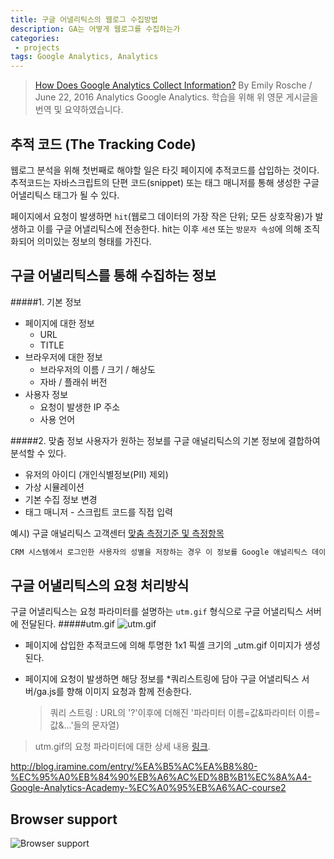 ```yaml
---
title: 구글 어낼리틱스의 웹로그 수집방법
description: GA는 어떻게 웹로그를 수집하는가
categories:
 - projects
tags: Google Analytics, Analytics
---
```


> [How Does Google Analytics Collect Information?](https://www.lunametrics.com/blog/2016/06/22/google-analytics-collects-information/)
By Emily Rosche / June 22, 2016 Analytics Google Analytics.
학습을 위해 위 영문 게시글을 번역 및 요약하였습니다.

<!-- more -->

## 추적 코드 (The Tracking Code)

웹로그 분석을 위해 첫번째로 해야할 일은 타깃 페이지에 추적코드를 삽입하는 것이다. 추적코드는 자바스크립트의 단편 코드(snippet) 또는 태그 매니저를 통해 생성한 구글 어낼리틱스 태그가 될 수 있다.

페이지에서 요청이 발생하면 `hit`(웹로그 데이터의 가장 작은 단위; 모든 상호작용)가 발생하고 이를 구글 어낼리틱스에 전송한다. hit는 이후 `세션` 또는 `방문자 속성`에 의해 조직화되어 의미있는 정보의 형태를 가진다.

## 구글 어낼리틱스를 통해 수집하는 정보
#####1. 기본 정보
* 페이지에 대한 정보
	* URL
	* TITLE
* 브라우저에 대한 정보
	* 브라우저의 이름 / 크기 / 해상도 
	* 자바 / 플래쉬 버전 
* 사용자 정보
	* 요청이 발생한 IP 주소
	* 사용 언어

#####2. 맞춤 정보
사용자가 원하는 정보를 구글 애널리틱스의 기본 정보에 결합하여 분석할 수 있다.

* 유저의 아이디 (개인식별정보(PII) 제외)
* 가상 시뮬레이션
* 기본 수집 정보 변경
* 태그 매니저 - 스크립트 코드를 직접 입력

예시) 구글 애널리틱스 고객센터 [맞춤 측정기준 및 측정항목](https://support.google.com/analytics/answer/2709828?hl=ko)
```sh
CRM 시스템에서 로그인한 사용자의 성별을 저장하는 경우 이 정보를 Google 애널리틱스 데이터와 결합해 성별별로 페이지뷰 수를 확인할 수 있다.
```
## 구글 어낼리틱스의 요청 처리방식
구글 어낼리틱스는 요청 파라미터를 설명하는 `utm.gif` 형식으로 구글 어낼리틱스 서버에 전달된다. 
#####utm.gif
![utm.gif](https://www.lunametrics.com/wp-content/uploads/2016/03/utmgifListblur.png)
* 페이지에 삽입한 추적코드에 의해 투명한 1x1 픽셀 크기의 _utm.gif 이미지가 생성된다.
* 페이지에 요청이 발생하면 해당 정보를 *쿼리스트링에 담아 구글 어낼리틱스 서버/ga.js를 향해 이미지 요청과 함께 전송한다.

	> 쿼리 스트링 : URL의 '?'이후에 더해진 '파라미터 이름=값&파라미터 이름=값&...'들의 문자열)
> utm.gif의 요청 파라미터에 대한 상세 내용 [링크](https://www.lunametrics.com/blog/2011/10/04/utmgif-request-parameters/).

http://blog.iramine.com/entry/%EA%B5%AC%EA%B8%80-%EC%95%A0%EB%84%90%EB%A6%AC%ED%8B%B1%EC%8A%A4-Google-Analytics-Academy-%EC%A0%95%EB%A6%AC-course2

## Browser support

![Browser support](http://iissnan.com/nexus/next/browser-support.png)
